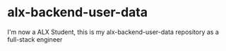 # alx-backend-user-data
I'm now a ALX Student, this is my alx-backend-user-data repository as a full-stack engineer

